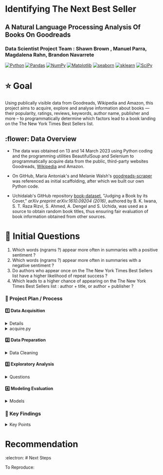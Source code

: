 #  Identifying The Next Best Seller 
## A Natural Language Processing Analysis Of Books On Goodreads  

### Data Scientist Project Team : Shawn Brown , Manuel Parra, Magdalena Rahn, Brandon Navarrete

<a href="#"><img alt="Python" src="https://img.shields.io/badge/Python-013243.svg?logo=python&logoColor=blue"></a>
<a href="#"><img alt="Pandas" src="https://img.shields.io/badge/Pandas-150458.svg?logo=pandas&logoColor=red"></a>
<a href="#"><img alt="NumPy" src="https://img.shields.io/badge/Numpy-2a4d69.svg?logo=numpy&logoColor=black"></a>
<a href="#"><img alt="Matplotlib" src="https://img.shields.io/badge/Matplotlib-8DF9C1.svg?logo=matplotlib&logoColor=blue"></a>
<a href="#"><img alt="seaborn" src="https://img.shields.io/badge/seaborn-65A9A8.svg?logo=pandas&logoColor=red"></a>
<a href="#"><img alt="sklearn" src="https://img.shields.io/badge/sklearn-4b86b4.svg?logo=scikitlearn&logoColor=black"></a>
<a href="#"><img alt="SciPy" src="https://img.shields.io/badge/SciPy-1560bd.svg?logo=scipy&logoColor=blue"></a>

# :star: Goal

Using publically visible data from Goodreads, Wikipedia and Amazon, this project aims to acquire, explore and analyse information about books — their popularity, ratings, reviews, keywords, author name, publisher and more – to programmatically determine which factors lead to a book landing on the The New York Times Best Sellers list.



## :flower: Data Overview  

* The data was obtained on 13 and 14 March 2023 using Python coding and the programming utilities BeautifulSoup and Selenium to programmatically acquire data from the public, third-party websites Goodreads, [Wikipedia](https://en.wikipedia.org/wiki/Lists_of_The_New_York_Times_fiction_best_sellers) and Amazon.    

* On GitHub, Maria Antoniak's and Melanie Walsh's [goodreads-scraper](https://github.com/uchidalab/book-dataset) was referenced as initial scaffolding, after which we built our own Python code.    

* Uchidalab's GitHub repository [book-dataset](https://github.com/uchidalab/book-dataset), "Judging a Book by its Cover," _arXiv preprint arXiv:1610.09204 (2016)_, authored by B. K. Iwana, S. T. Raza Rizvi, S. Ahmed, A. Dengel and S. Uchida, was used as a source to obtain random book titles, thus ensuring fair evaluation of book information obtained from other sources.   


    
    
# :star2: Initial Questions

1.  Which words (ngrams ?) appear more often in summaries with a positive sentiment ?  
2.  Which words (ngrams ?) appear more often in summaries with a negative sentiment ? 
3.  Do authors who appear once on the The New York Times Best Sellers list have a higher likelihood of repeat success ?  
4.  Which leads to a higher chance of appearing on the The New York Times Best Sellers list : author + title, or author + publisher ?  



### :dizzy: Project Plan / Process
#### :one:   Data Acquisition

<details> 
    Data was acquired using Python programming and associated libraries and utilities : pandas, NumPy, os, re, time, json, urllib, XPath, BeautifulSoup and Selenium.  
    
    Issues encountered, and resolved, included locating accessible and reliable datasources, applying code across four different computing platforms and learning new data-accessing techniques.

</details>

<details>
<summary> acquire.py </summary>


</details>


#### :two:   Data Preparation

<details>  
    Missing values for book titles were manually imputed, based on the corresponding column's book summary. In cases when the number of pages was missing for a given book, the first-appearing hardcover book listed on Goodreads was used. Books in languages other than English were dropped, as were duplicates of a given title by the same author and books that only had an audiobook listing on Goodreads.
    
<summary> Data Cleaning</summary>

</details>

        
#### :three:   Exploratory Analysis

<details>
<summary> Questions </summary>

</details>
   
 
#### :four:   Modeling Evaluation

<details>
<summary> Models </summary>
  
</details>


### :medal_sports: Key Findings 
<details>
   
   
<summary> Key Points </summary>
   

</details>


# Recommendation



:electron: # Next Steps


To Reproduce:


